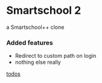 # Smartschool 2
 a Smartschool++ clone

 ### Added features
 - Redirect to custom path on login
 - nothing else really

 [todos](todos.md)